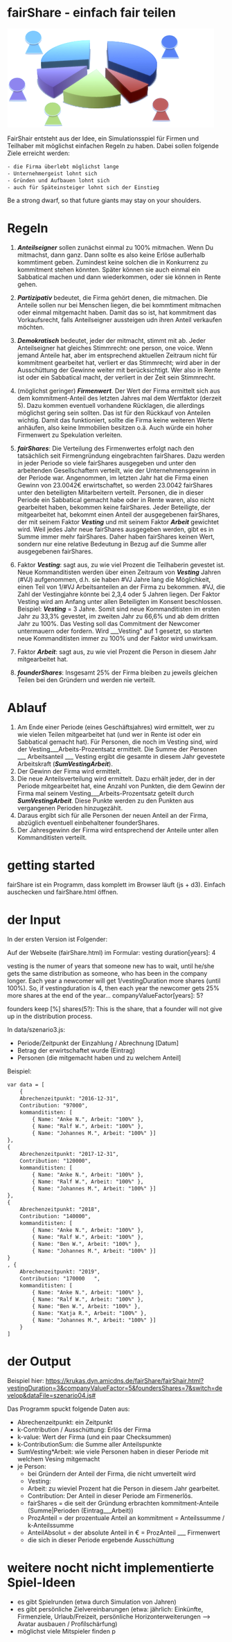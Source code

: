 # fairShare - einfach fair teilen

![](img/fairShare.png)

FairShair entsteht aus der Idee, ein Simulationsspiel für Firmen und Teilhaber mit möglichst einfachen Regeln zu haben. Dabei sollen folgende Ziele erreicht werden: 

	- die Firma überlebt möglichst lange
	- Unternehmergeist lohnt sich
	- Gründen und Aufbauen lohnt sich 
	- auch für Späteinsteiger lohnt sich der Einstieg

Be a strong dwarf, so that future giants may stay on your shoulders.

# Regeln

1. ___Anteilseigner___ sollen zunächst einmal zu 100% mitmachen. Wenn Du mitmachst, dann ganz. Dann sollte es also keine Erlöse außerhalb kommtiment geben. Zumindest keine solchen die in Konkurrenz zu kommitment stehen könnten. Später können sie auch einmal ein Sabbatical machen und dann wiederkommen, oder sie können in Rente gehen.

2. ___Partizipativ___ bedeutet, die Firma gehört denen, die mitmachen. Die Anteile sollen nur bei Menschen liegen, die bei kommtiment mitmachen oder einmal mitgemacht haben. Damit das so ist, hat kommitment das Vorkaufsrecht, falls Anteilseigner aussteigen udn ihren Anteil verkaufen möchten.

3. ___Demokratisch___ bedeutet, jeder der mitmacht, stimmt mit ab. Jeder Anteilseigner hat gleiches Stimmrecht: one person, one voice. Wenn jemand Anteile hat, aber im entsprechend aktuellen Zeitraum nicht für kommitment gearbeitet hat, verliert er das Stimmrecht; wird aber in der Ausschüttung der Gewinne weiter mit berücksichtigt. Wer also in Rente ist oder ein Sabbatical macht, der verliert in der Zeit sein Stimmrecht.

4. (möglichst geringer) ___Firmenwert___. Der Wert der Firma ermittelt sich aus dem kommitment-Anteil des letzten Jahres mal dem Wertfaktor (derzeit 5). Dazu kommen eventuell vorhandene Rücklagen, die allerdings möglichst gering sein sollten. Das ist für den Rückkauf von Anteilen wichtig. Damit das funktioniert, sollte die Firma keine weiteren Werte anhäufen, also keine Immobilien besitzen o.ä. Auch würde ein hoher Firmenwert zu Spekulation verleiten.

5. ___fairShares___: Die Verteilung des Firmenwertes erfolgt nach den tatsächlich seit Firmengründung eingebrachten fairShares. Dazu werden in jeder Periode so viele fairShares ausgegeben und unter den arbeitenden Gesellschaftern verteilt, wie der Unternehmensgewinn in der Periode war. Angenommen, im letzten Jahr hat die Firma einen Gewinn von 23.0042€ erwirtschaftet, so werden 23.0042 fairShares unter den beteiligten Mitarbeitern verteilt. Personen, die in dieser Periode ein Sabbatical gemacht habe oder in Rente waren, also nicht gearbeitet haben, bekommen keine fairShares. 
Jeder Beteiligte, der mitgearbeitet hat, bekommt einen Anteil der ausgegebenen fairShares, der mit seinem Faktor ___Vesting___  und mit seinem Faktor ___Arbeit___ gewichtet wird. Weil jedes Jahr neue fairShares ausgegeben werden, gibt es in Summe immer mehr fairShares. Daher haben fairShares keinen Wert, sondern nur eine relative Bedeutung in Bezug auf die Summe aller ausgegebenen fairShares.

6. Faktor ___Vesting___: sagt aus, zu wie viel Prozent die Teilhaberin gevestet ist. Neue Kommanditisten werden über einen Zeitraum von ___Vesting___ Jahren (#VJ) aufgenommen, d.h. sie haben #VJ Jahre lang die Möglichkeit, einen Teil von 1/#VJ Arbeitsanteilen an der Firma zu bekommen. #VJ, die Zahl der Vestingjahre könnte bei 2,3,4 oder 5 Jahren liegen. Der Faktor Vesting wird am Anfang unter allen Beteiligten im Konsent beschlossen. Beispiel: ___Vesting___ = 3 Jahre. Somit sind neue Kommanditisten im ersten Jahr zu 33,3% gevestet, im zweiten Jahr zu 66,6% und ab dem dritten Jahr zu 100%. Das Vesting soll das Commitment der Newcomer untermauern oder fordern. Wird ___Vesting" auf 1 gesetzt, so starten neue Kommanditisten immer zu 100% und der Faktor wird unwirksam.

7. Faktor ___Arbeit___: sagt aus, zu wie viel Prozent die Person in diesem Jahr mitgearbeitet hat.

8. ___founderShares___: Insgesamt 25% der Firma bleiben zu jeweils gleichen Teilen bei den Gründern und werden nie verteilt.


# Ablauf
1. Am Ende einer Periode (eines Geschäftsjahres) wird ermittelt, wer zu wie vielen Teilen mitgearbeitet hat (und wer in Rente ist oder ein Sabbatical gemacht hat). Für Personen, die noch im Vesting sind, wird der Vesting___Arbeits-Prozentsatz  ermittelt. Die Summe der Personen ___ Arbeitsanteil ___ Vesting ergibt die gesamte in diesem Jahr gevestete Arbeitskraft (___SumVestingArbeit___).
2. Der Gewinn der Firma wird ermittelt.
3. Die neue Anteilsverteilung wird ermittelt. Dazu erhält jeder, der in der Periode mitgearbeitet hat, eine Anzahl von Punkten, die dem Gewinn der Firma mal seinem  Vesting___Arbeits-Prozentsatz geteilt durch ___SumVestingArbeit___. Diese Punkte werden zu den Punkten aus vergangenen Perioden hinzugezählt.
4. Daraus ergibt sich für alle Personen der neuen Anteil an der Firma, abzüglich eventuell einbehaltener founderShares.
5. Der Jahresgewinn der Firma wird entsprechend der Anteile unter allen Kommanditisten verteilt. 


# getting started
fairShare ist ein Programm, dass komplett im Browser läuft (js + d3). Einfach auschecken und fairShare.html öffnen.

#  der Input

In der ersten Version ist Folgender:

Auf der Webseite (fairShare.html) im Formular:
vesting duration[years]: 4

vesting is the numer of years that someone new has to wait, until he/she gets the same distribution as someone, who has been in the company longer. Each year a newcomer will get 1/vestingDuration more shares (until 100%). So, if vestingduration is 4, then each year the newcomer gets 25% more shares at the end of the year... 
companyValueFactor[years]: 5? 

founders keep [%] shares(5?): 
This is the share, that a founder will not give up in the distribution process. 


In data/szenario3.js:
- Periode/Zeitpunkt der Einzahlung / Abrechnung [Datum]
- Betrag der erwirtschaftet wurde (Eintrag)
- Personen (die mitgemacht haben und zu welchem Anteil]
	
Beispiel:

	var data = [
		{
		Abrechenzeitpunkt: "2016-12-31",
		Contribution: "97000",
		kommanditisten: [
			{ Name: "Anke N.", Arbeit: "100%" },
			{ Name: "Ralf W.", Arbeit: "100%" },
			{ Name: "Johannes M.", Arbeit: "100%" }]
	},
	{
		Abrechenzeitpunkt: "2017-12-31",
		Contribution: "120000",
		kommanditisten: [
			{ Name: "Anke N.", Arbeit: "100%" },
			{ Name: "Ralf W.", Arbeit: "100%" },
			{ Name: "Johannes M.", Arbeit: "100%" }]
	},
	{
		Abrechenzeitpunkt: "2018",
		Contribution: "140000",
		kommanditisten: [
			{ Name: "Anke N.", Arbeit: "100%" },
			{ Name: "Ralf W.", Arbeit: "100%" },
			{ Name: "Ben W.", Arbeit: "100%" },
			{ Name: "Johannes M.", Arbeit: "100%" }]
	}
	, {
		Abrechenzeitpunkt: "2019",
		Contribution: "170000	",
		kommanditisten: [
			{ Name: "Anke N.", Arbeit: "100%" },
			{ Name: "Ralf W.", Arbeit: "100%" },
			{ Name: "Ben W.", Arbeit: "100%" },
			{ Name: "Katja R.", Arbeit: "100%" },
			{ Name: "Johannes M.", Arbeit: "100%" }]
		}
	]

	
#  der Output
Beispiel hier: https://krukas.dyn.amicdns.de/fairShare/fairShair.html?vestingDuration=3&companyValueFactor=5&foundersShares=7&switch=develop&dataFile=szenario04.js#

Das Programm spuckt folgende Daten aus:

- Abrechenzeitpunkt: ein Zeitpunkt	
- k-Contribution / Ausschüttung: Erlös der Firma
- k-value: Wert der Firma (und ein paar Checksummen)
- k-ContributionSum: die Summe aller Anteilspunkte
- SumVesting*Arbeit: wie viele Personen haben in dieser Periode mit welchem Vesing mitgemacht
-  je Person:
	- bei Gründern der Anteil der Firma, die nicht umverteilt wird
	- Vesting: 
	- Arbeit: zu wieviel Prozent hat die Person in diesem Jahr gearbeitet.
	- Contribution: Der Anteil in dieser Periode am Firmenerlös.
	-  fairShares = die seit der Gründung erbrachten kommitment-Anteile (Summe|Perioden (Eintrag___Arbeit))
	-  ProzAnteil = der prozentuale Anteil an kommitment = Anteilssumme / k-Anteilssumme
	-  AnteilAbsolut = der absolute Anteil in € =  ProzAnteil ___ Firmenwert
	- die sich in dieser Periode ergebende Ausschüttung

	
# weitere nocht nicht implementierte Spiel-Ideen
- es gibt Spielrunden (etwa durch Simulation von Jahren)
- es gibt persönliche Zielvereinbarungen (etwa: jährlich: Einkünfte, Firmenziele, Urlaub/Freizeit, persönliche Horizonterweiterungen --> Avatar ausbauen / Profilschärfung)
- möglichst viele Mitspieler finden
p